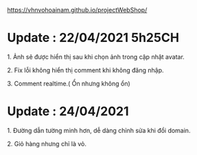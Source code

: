 https://vhnvohoainam.github.io/projectWebShop/
<h1>Update : 22/04/2021 5h25CH</h1>
<p>1. Ảnh sẽ được hiển thị sau khi chọn ảnh trong cập nhật avatar.</p>
<p>2. Fix lỗi không hiển thị comment khi không đăng nhập.</p>
<p>3. Comment realtime.( Ổn nhưng không ổn)</p>

<h1>Update : 24/04/2021 </h1>
<p>1. Đường dẫn tường minh hơn, dễ dàng chỉnh sửa khi đổi domain.</p>
<p>2. Giỏ hàng nhưng chỉ là vỏ.</p>